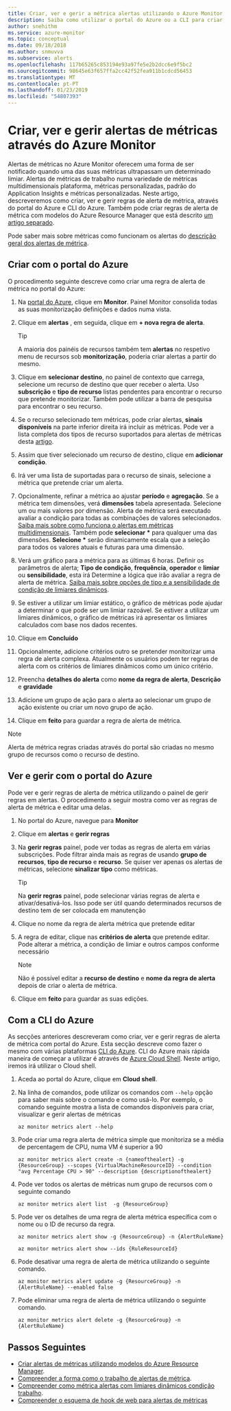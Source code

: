 ```yaml
---
title: Criar, ver e gerir a métrica alertas utilizando o Azure Monitor
description: Saiba como utilizar o portal do Azure ou a CLI para criar, ver e gerir regras de alerta de métrica.
author: snehithm
ms.service: azure-monitor
ms.topic: conceptual
ms.date: 09/18/2018
ms.author: snmuvva
ms.subservice: alerts
ms.openlocfilehash: 117b65265c853194e93a97fe5e2b2dcc6e9f5bc2
ms.sourcegitcommit: 98645e63f657ffa2cc42f52fea911b1cdcd56453
ms.translationtype: MT
ms.contentlocale: pt-PT
ms.lasthandoff: 01/23/2019
ms.locfileid: "54807393"
---
```

# <a name="create-view-and-manage-metric-alerts-using-azure-monitor"></a>Criar, ver e gerir alertas de métricas através do Azure Monitor

Alertas de métricas no Azure Monitor oferecem uma forma de ser notificado quando uma das suas métricas ultrapassam um determinado limiar. Alertas de métricas de trabalho numa variedade de métricas multidimensionais plataforma, métricas personalizadas, padrão do Application Insights e métricas personalizadas. Neste artigo, descreveremos como criar, ver e gerir regras de alerta de métrica, através do portal do Azure e CLI do Azure. Também pode criar regras de alerta de métrica com modelos do Azure Resource Manager que está descrito [um artigo separado](alerts-metric-create-templates.md).

Pode saber mais sobre métricas como funcionam os alertas do [descrição geral dos alertas de métrica](alerts-metric-overview.md).

## <a name="create-with-azure-portal"></a>Criar com o portal do Azure

O procedimento seguinte descreve como criar uma regra de alerta de métrica no portal do Azure:

1. Na [portal do Azure](https://portal.azure.com), clique em **Monitor**. Painel Monitor consolida todas as suas monitorização definições e dados numa vista.

2. Clique em **alertas** , em seguida, clique em **+ nova regra de alerta**.

    > [!TIP]
    > A maioria dos painéis de recursos também tem **alertas** no respetivo menu de recursos sob **monitorização**, poderia criar alertas a partir do mesmo.

3. Clique em **selecionar destino**, no painel de contexto que carrega, selecione um recurso de destino que quer receber o alerta. Uso **subscrição** e **tipo de recurso** listas pendentes para encontrar o recurso que pretende monitorizar. Também pode utilizar a barra de pesquisa para encontrar o seu recurso.

4. Se o recurso selecionado tem métricas, pode criar alertas, **sinais disponíveis** na parte inferior direita irá incluir as métricas. Pode ver a lista completa dos tipos de recurso suportados para alertas de métricas desta [artigo](../../azure-monitor/platform/alerts-metric-near-real-time.md#metrics-and-dimensions-supported).

5. Assim que tiver selecionado um recurso de destino, clique em **adicionar condição**.

6. Irá ver uma lista de suportadas para o recurso de sinais, selecione a métrica que pretende criar um alerta.

7. Opcionalmente, refinar a métrica ao ajustar **período** e **agregação**. Se a métrica tem dimensões, verá **dimensões** tabela apresentada. Selecione um ou mais valores por dimensão. Alerta de métrica será executado avaliar a condição para todas as combinações de valores selecionados. [Saiba mais sobre como funciona o alertas em métricas multidimensionais](alerts-metric-overview.md). Também pode **selecionar \***  para qualquer uma das dimensões. **Selecione \***  serão dinamicamente escala que a seleção para todos os valores atuais e futuras para uma dimensão.

8. Verá um gráfico para a métrica para as últimas 6 horas. Definir os parâmetros de alerta; **Tipo de condição**, **frequência**, **operador** e **limiar** ou **sensibilidade**, esta irá Determine a lógica que irão avaliar a regra de alerta de métrica. [Saiba mais sobre opções de tipo e a sensibilidade de condição de limiares dinâmicos](alerts-dynamic-thresholds.md).

9. Se estiver a utilizar um limiar estático, o gráfico de métricas pode ajudar a determinar o que pode ser um limiar razoável. Se estiver a utilizar um limiares dinâmicos, o gráfico de métricas irá apresentar os limiares calculados com base nos dados recentes.

10. Clique em **Concluído**

11. Opcionalmente, adicione critérios outro se pretender monitorizar uma regra de alerta complexa. Atualmente os usuários podem ter regras de alerta com os critérios de limiares dinâmicos como um único critério.

12. Preencha **detalhes do alerta** como **nome da regra de alerta**, **Descrição** e **gravidade**

13. Adicione um grupo de ação para o alerta ao selecionar um grupo de ação existente ou criar um novo grupo de ação.

14. Clique em **feito** para guardar a regra de alerta de métrica.

> [!NOTE]
> Alerta de métrica regras criadas através do portal são criadas no mesmo grupo de recursos como o recurso de destino.

## <a name="view-and-manage-with-azure-portal"></a>Ver e gerir com o portal do Azure

Pode ver e gerir regras de alerta de métrica utilizando o painel de gerir regras em alertas. O procedimento a seguir mostra como ver as regras de alerta de métrica e editar uma delas.

1. No portal do Azure, navegue para **Monitor**

2. Clique em **alertas** e **gerir regras**

3. Na **gerir regras** painel, pode ver todas as regras de alerta em várias subscrições. Pode filtrar ainda mais as regras de usando **grupo de recursos**, **tipo de recurso** e **recurso**. Se quiser ver apenas os alertas de métricas, selecione **sinalizar tipo** como métricas.

    > [!TIP]
    > Na **gerir regras** painel, pode selecionar várias regras de alerta e ativar/desativá-los. Isso pode ser útil quando determinados recursos de destino tem de ser colocada em manutenção

4. Clique no nome da regra de alerta métrica que pretende editar

5. A regra de editar, clique nas **critérios de alerta** que pretende editar. Pode alterar a métrica, a condição de limiar e outros campos conforme necessário

    > [!NOTE]
    > Não é possível editar a **recurso de destino** e **nome da regra de alerta** depois de criar o alerta de métrica.

6. Clique em **feito** para guardar as suas edições.

## <a name="with-azure-cli"></a>Com a CLI do Azure

As secções anteriores descreveram como criar, ver e gerir regras de alerta de métrica com portal do Azure. Esta secção descreve como fazer o mesmo com várias plataformas [CLI do Azure](https://docs.microsoft.com/cli/azure/get-started-with-azure-cli?view=azure-cli-latest). CLI do Azure mais rápida maneira de começar a utilizar é através de [Azure Cloud Shell](https://docs.microsoft.com/azure/cloud-shell/overview?view=azure-cli-latest). Neste artigo, iremos irá utilizar o Cloud shell.

1. Aceda ao portal do Azure, clique em **Cloud shell**.

2. Na linha de comandos, pode utilizar os comandos com ``--help`` opção para saber mais sobre o comando e como usá-lo. Por exemplo, o comando seguinte mostra a lista de comandos disponíveis para criar, visualizar e gerir alertas de métricas

    ```azurecli
    az monitor metrics alert --help
    ```

3. Pode criar uma regra alerta de métrica simple que monitoriza se a média de percentagem de CPU, numa VM é superior a 90

    ```azurecli
    az monitor metrics alert create -n {nameofthealert} -g {ResourceGroup} --scopes {VirtualMachineResourceID} --condition "avg Percentage CPU > 90" --description {descriptionofthealert}
    ```

4. Pode ver todos os alertas de métricas num grupo de recursos com o seguinte comando

    ```azurecli
    az monitor metrics alert list  -g {ResourceGroup}
    ```

5. Pode ver os detalhes de uma regra de alerta métrica específica com o nome ou o ID de recurso da regra.

    ```azurecli
    az monitor metrics alert show -g {ResourceGroup} -n {AlertRuleName}
    ```

    ```azurecli
    az monitor metrics alert show --ids {RuleResourceId}
    ```

6. Pode desativar uma regra de alerta de métrica utilizando o seguinte comando.

    ```azurecli
    az monitor metrics alert update -g {ResourceGroup} -n {AlertRuleName} --enabled false
    ```

7. Pode eliminar uma regra de alerta de métrica utilizando o seguinte comando.

    ```azurecli
    az monitor metrics alert delete -g {ResourceGroup} -n {AlertRuleName}
    ```

## <a name="next-steps"></a>Passos Seguintes

- [Criar alertas de métricas utilizando modelos do Azure Resource Manager](../../azure-monitor/platform/alerts-enable-template.md).
- [Compreender a forma como o trabalho de alertas de métrica](alerts-metric-overview.md).
- [Compreender como métrica alertas com limiares dinâmicos condição trabalho](alerts-dynamic-thresholds.md).
- [Compreender o esquema de hook de web para alertas de métricas](../../azure-monitor/platform/alerts-metric-near-real-time.md#payload-schema)

